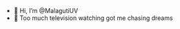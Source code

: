- 👋 Hi, I’m @MalagutiUV
- 👀 Too much television watching got me chasing dreams

<!---
MalagutiUV/MalagutiUV is a ✨ special ✨ repository because its `README.md` (this file) appears on your GitHub profile.
You can click the Preview link to take a look at your changes.
--->
